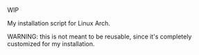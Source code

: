 WIP

My installation script for Linux Arch.

WARNING: this is not meant to be reusable, since it's completely customized for my installation.